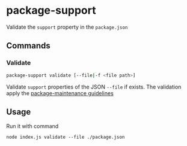 # package-support

Validate the `support` property in the `package.json`

## Commands

### Validate

```sh
package-support validate [--file|-f <file path>]
```

Validate `support` properties of the JSON `--file` if exists. The validation apply the [package-maintenance guidelines][validation]

## Usage

Run it with command

```
node index.js validate --file ./package.json
```

[validation]: https://raw.githubusercontent.com/nodejs/package-maintenance/781a6bb752f4928e9e5e916b10ba38eb5289f316/docs/drafts/Baseline%20practive%20-%20Document%20support%20levels.md
